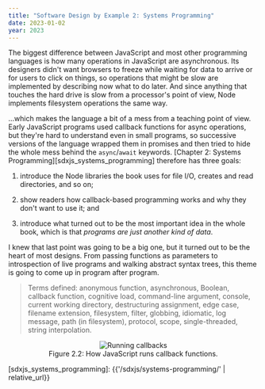 ```yaml
---
title: "Software Design by Example 2: Systems Programming"
date: 2023-01-02
year: 2023
---
```


The biggest difference between JavaScript and most other programming languages
is how many operations in JavaScript are asynchronous.
Its designers didn't want browsers to freeze while waiting for data to arrive or for users to click on things,
so operations that might be slow are implemented by describing now what to do later.
And since anything that touches the hard drive is slow from a processor's point of view,
Node implements filesystem operations the same way.

…which makes the language a bit of a mess from a teaching point of view.
Early JavaScript programs used callback functions for async operations,
but they're hard to understand even in small programs,
so successive versions of the language wrapped them in promises
and then tried to hide the whole mess behind the `async`/`await` keywords.
[Chapter 2: Systems Programming][sdxjs_systems_programming]
therefore has three goals:

1.  introduce the Node libraries the book uses for file I/O,
    creates and read directories,
    and so on;

2.  show readers how callback-based programming works
    and why they don't want to use it;
    and

3.  introduce what turned out to be the most important idea in the whole book,
    which is that *programs are just another kind of data*.

I knew that last point was going to be a big one,
but it turned out to be the heart of most designs.
From passing functions as parameters
to introspection of live programs
and walking abstract syntax trees,
this theme is going to come up in program after program.

> Terms defined: anonymous function, asynchronous, Boolean, callback function, cognitive load, command-line argument, console, current working directory, destructuring assignment, edge case, filename extension, filesystem, filter, globbing, idiomatic, log message, path (in filesystem), protocol, scope, single-threaded, string interpolation.

<figure id="systems-programming-callbacks" align="center">
  <img src="{{'/sdxjs/systems-programming/callbacks.svg' | relative_url}}" alt="Running callbacks"/>
  <figcaption>Figure 2.2: How JavaScript runs callback functions.</figcaption>
</figure>

[sdxjs_systems_programming]: {{'/sdxjs/systems-programming/' | relative_url}}